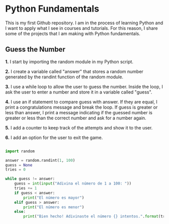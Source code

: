 # Python Fundamentals

This is my first Github repository. I am in the process of learning Python and I want to apply what I see in courses and tutorials. For this reason, I share some of the projects that I am making with Python fundamentals.

## Guess the Number

**1.** I start by importing the random module in my Python script.

**2.** I create a variable called "answer" that stores a random number generated by the randint function of the random module.

**3.** I use a while loop to allow the user to guess the number. Inside the loop, I ask the user to enter a number and store it in a variable called "guess".

**4.** I use an if statement to compare guess with answer. If they are equal, I print a congratulations message and break the loop. If guess is greater or less than answer, I print a message indicating if the guessed number is greater or less than the correct number and ask for a number again.

**5.** I add a counter to keep track of the attempts and show it to the user.

**6.** I add an option for the user to exit the game.

```python

import random

answer = random.randint(1, 100)
guess = None
tries = 0

while guess != answer:
    guess = int(input("Adivina el número de 1 a 100: "))
    tries += 1
    if guess < answer:
        print("El número es mayor")
    elif guess > answer:
        print("El número es menor")
    else:
        print("Bien hecho! Adivinaste el número {} intentos.".format(tries))
